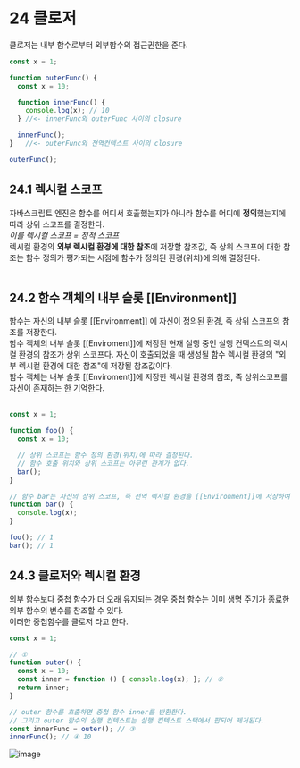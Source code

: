 24 클로저
===================

클로저는 내부 함수로부터 외부함수의 접근권한을 준다.
```javascript
const x = 1;

function outerFunc() {
  const x = 10;

  function innerFunc() {
    console.log(x); // 10
  } //<- innerFunc와 outerFunc 사이의 closure

  innerFunc();
}   //<- outerFunc와 전역컨텍스트 사이의 closure

outerFunc();
```

24.1 렉시컬 스코프
---------------
자바스크립트 엔진은 함수를 어디서 호출했는지가 아니라 함수를 어디에 **정의**했는지에 따라 상위 스코프를 결정한다.  
*이를 렉시컬 스코프 = 정적 스코프*  
렉시컬 환경의 **외부 렉시컬 환경에 대한 참조**에 저장할 참조값, 즉 상위 스코프에 대한 참조는 함수 정의가 평가되는 시점에 함수가 정의된 환경(위치)에 의해 결정된다.  
<br/>

24.2 함수 객체의 내부 슬롯 [[Environment]]
----------------
함수는 자신의 내부 슬롯 [[Environment]] 에 자신이 정의된 환경, 즉 상위 스코프의 참조를 저장한다.  
함수 객체의 내부 슬롯 [[Enviroment]]에 저장된 현재 실행 중인 실행 컨텍스트의 렉시컬 환경의 참조가 상위 스코프다.  자신이 호출되었을 때 생성될 함수 렉시컬 환경의 "외부 렉시컬 환경에 대한 참조"에 저장될 참조값이다.  
함수 객체는 내부 슬롯 [[Enviroment]]에 저장한 렉시컬 환경의 참조, 즉 상위스코프를 자신이 존재하는 한 기억한다.  
<br/>
```javascript
const x = 1;

function foo() {
  const x = 10;

  // 상위 스코프는 함수 정의 환경(위치)에 따라 결정된다.
  // 함수 호출 위치와 상위 스코프는 아무런 관계가 없다.
  bar();
}

// 함수 bar는 자신의 상위 스코프, 즉 전역 렉시컬 환경을 [[Environment]]에 저장하여 기억한다.
function bar() {
  console.log(x);
}

foo(); // 1
bar(); // 1
```
24.3 클로저와 렉시컬 환경
------------------
외부 함수보다 중첩 함수가 더 오래 유지되는 경우 중첩 함수는 이미 생명 주기가 종료한 외부 함수의 변수를 참조할 수 있다.  
이러한 중첩함수를 클로저 라고 한다.  
```javascript
const x = 1;

// ①
function outer() {
  const x = 10;
  const inner = function () { console.log(x); }; // ②
  return inner;
}

// outer 함수를 호출하면 중첩 함수 inner를 반환한다.
// 그리고 outer 함수의 실행 컨텍스트는 실행 컨텍스트 스택에서 팝되어 제거된다.
const innerFunc = outer(); // ③
innerFunc(); // ④ 10
```
![image](https://user-images.githubusercontent.com/20060906/147196045-fe8eb486-d701-41dc-97af-de2d696e5294.png)


